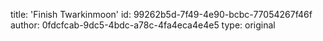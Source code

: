title: 'Finish Twarkinmoon'
id: 99262b5d-7f49-4e90-bcbc-77054267f46f
author: 0fdcfcab-9dc5-4bdc-a78c-4fa4eca4e4e5
type: original
